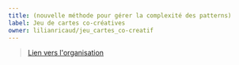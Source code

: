 ```yaml
---
title: (nouvelle méthode pour gérer la complexité des patterns)
label: Jeu de cartes co-créatives
owner: lilianricaud/jeu_cartes_co-creatif
---
```


> [Lien vers l'organisation](http://github.com/lilianricaud/jeu_cartes_co-creatif/)









